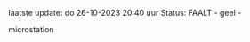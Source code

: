 laatste update: 
do 26-10-2023 20:40   uur 
Status: FAALT - geel - 
<div class="service Y">microstation</div>